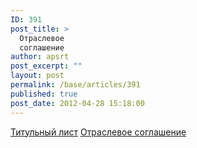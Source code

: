 ```yaml
---
ID: 391
post_title: >
  Отраслевое
  соглашение
author: apsrt
post_excerpt: ""
layout: post
permalink: /base/articles/391
published: true
post_date: 2012-04-28 15:18:00
---
```

<a href="http://www.apsrt.ru/docs/z3z.jpg"><span style="text-decoration:underline;">Титульный лист</span></a> <a href="http://www.apsrt.ru/docs/z2z.doc"><span style="text-decoration:underline;">Отраслевое соглашение</span></a>